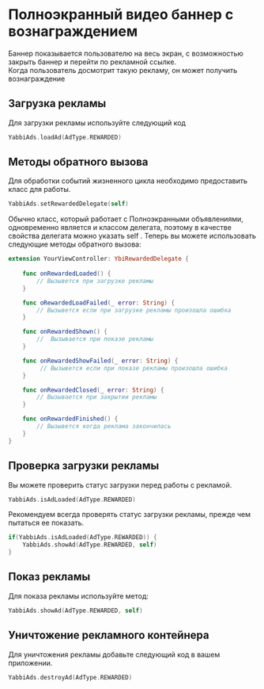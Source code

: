 # Полноэкранный видео баннер с вознаграждением
Баннер показывается пользователю на весь экран, с возможностью закрыть баннер и перейти по рекламной ссылке.  
Когда пользователь досмотрит такую рекламу, он может получить вознаграждение

## Загрузка рекламы
Для загрузки рекламы используйте следующий код
```swift
YabbiAds.loadAd(AdType.REWARDED)
```

## Методы обратного вызова
Для обработки событий жизненного цикла необходимо предоставить класс для работы.
```swift
YabbiAds.setRewardedDelegate(self)
```
Обычно класс, который работает с Полноэкранными объявлениями, одновременно является и классом делегата, поэтому в качестве свойства делегата можно указать self .
Теперь вы можете использовать следующие методы обратного вызова:

```swift
extension YourViewController: YbiRewardedDelegate {
    
    func onRewardedLoaded() {
        // Вызывется при загрузке рекламы
    }

    func oRewardedLoadFailed(_ error: String) {
        // Вызывется если при загрузке рекламы произошла ошибка
    }

    func onRewardedShown() {
        //  Вызывается при показе рекламы
    }

    func onRewardedShowFailed(_ error: String) {
         // Вызывется если при показе рекламы произошла ошибка
    }

    func onRewardedClosed(_ error: String) {
        // Вызывается при закрытии рекламы
    }

    func onRewardedFinished() {
        // Вызывется когда реклама закончилась
    }
}
```

## Проверка загрузки рекламы
Вы можете проверить статус загрузки перед работы с рекламой.
```swift
YabbiAds.isAdLoaded(AdType.REWARDED)
```

Рекомендуем всегда проверять статус загрузки рекламы, прежде чем пытаться ее показать.
```swift
if(YabbiAds.isAdLoaded(AdType.REWARDED)) {
    YabbiAds.showAd(AdType.REWARDED, self)
}
```

## Показ рекламы
Для показа рекламы используйте метод:
```swift
YabbiAds.showAd(AdType.REWARDED, self)
```

## Уничтожение рекламного контейнера
Для уничтожения рекламы добавьте следующий код в вашем приложении.
```swift
YabbiAds.destroyAd(AdType.REWARDED)
```
